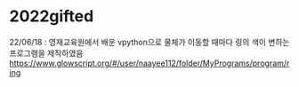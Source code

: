 # 2022gifted

22/06/18 : 영재교육원에서 배운 vpython으로 물체가 이동할 때마다 링의 색이 변하는 프로그램을 제작하였음
https://www.glowscript.org/#/user/naayee112/folder/MyPrograms/program/ring
